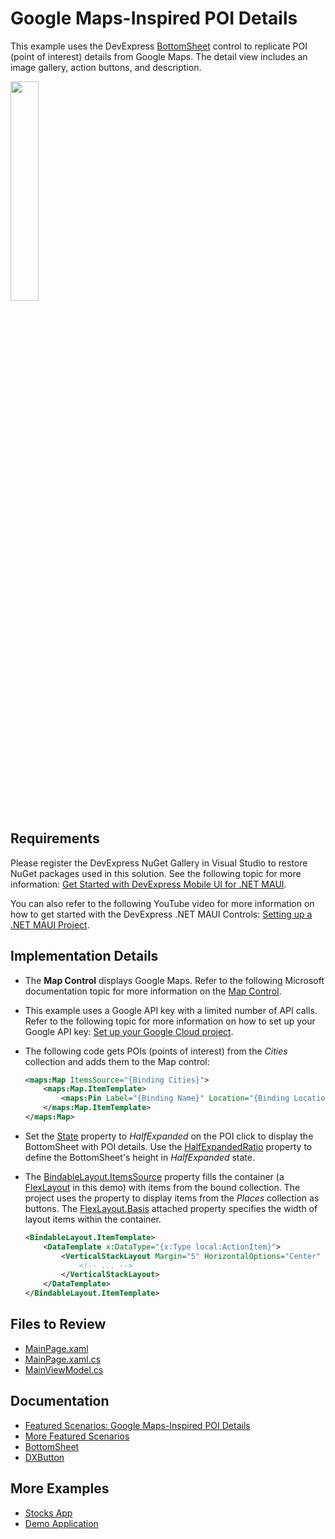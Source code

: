 # Google Maps-Inspired POI Details

This example uses the DevExpress [BottomSheet](https://docs.devexpress.com/MAUI/DevExpress.Maui.Controls.BottomSheet) control to replicate POI (point of interest) details from Google Maps. The detail view includes an image gallery, action buttons, and description.

<img src="https://github.com/DevExpress-Examples/maui-bottom-sheet/assets/12169834/20ae4825-4c89-4346-8730-f0481c233714" width="30%"/>


## Requirements

Please register the DevExpress NuGet Gallery in Visual Studio to restore NuGet packages used in this solution. See the following topic for more information: [Get Started with DevExpress Mobile UI for .NET MAUI](https://docs.devexpress.com/MAUI/403249/get-started).

You can also refer to the following YouTube video for more information on how to get started with the DevExpress .NET MAUI Controls: [Setting up a .NET MAUI Project](https://www.youtube.com/watch?v=juJvl5UicIQ).

## Implementation Details

* The **Map Control** displays Google Maps. Refer to the following Microsoft documentation topic for more information on the [Map Control](https://docs.microsoft.com/en-us/dotnet/maui/user-interface/controls/map). 
* This example uses a Google API key with a limited number of API calls. Refer to the following topic for more information on how to set up your Google API key: [Set up your Google Cloud project](https://developers.google.com/maps/documentation/android-sdk/cloud-setup).
* The following code gets POIs (points of interest) from the *Cities* collection and adds them to the Map control: 
    ```xml
    <maps:Map ItemsSource="{Binding Cities}">
        <maps:Map.ItemTemplate>
            <maps:Pin Label="{Binding Name}" Location="{Binding Location}" MarkerClicked="Pin_MarkerClicked" Type="Place"/>
        </maps:Map.ItemTemplate>
    </maps:Map>
    ``` 
* Set the [State](https://docs.devexpress.com/MAUI/DevExpress.Maui.Controls.BottomSheet.State) property to *HalfExpanded* on the POI click to display the BottomSheet with POI details. Use the [HalfExpandedRatio](https://docs.devexpress.com/MAUI/DevExpress.Maui.Controls.BottomSheet.HalfExpandedRatio) property to define the BottomSheet's height in *HalfExpanded* state.
* The [BindableLayout.ItemsSource](https://learn.microsoft.com/en-us/dotnet/maui/user-interface/layouts/bindablelayout) property fills the container (a [FlexLayout](https://learn.microsoft.com/en-us/dotnet/maui/user-interface/layouts/flexlayout) in this demo) with items from the bound collection. The project uses the property to display items from the *Places* collection as buttons. The [FlexLayout.Basis](https://learn.microsoft.com/en-us/dotnet/api/microsoft.maui.controls.flexlayout.basisproperty?view=net-maui-8.0) attached property specifies the width of layout items within the container.
  
    ```xml
    <BindableLayout.ItemTemplate>
        <DataTemplate x:DataType="{x:Type local:ActionItem}">
            <VerticalStackLayout Margin="5" HorizontalOptions="Center" FlexLayout.Basis="25%">
                <!-- ... -->
            </VerticalStackLayout>
        </DataTemplate>
    </BindableLayout.ItemTemplate>
    ```

## Files to Review

<!-- default file list -->
* [MainPage.xaml](MainPage.xaml)
* [MainPage.xaml.cs](MainPage.xaml.cs)
* [MainViewModel.cs](MainViewModel.cs)
<!-- default file list end -->

## Documentation

- [Featured Scenarios: Google Maps-Inspired POI Details](https://docs.devexpress.com/MAUI/404467/)
- [More Featured Scenarios](https://docs.devexpress.com/MAUI/404291/scenarios)
- [BottomSheet](https://docs.devexpress.com/MAUI/DevExpress.Maui.Controls.BottomSheet)
- [DXButton](https://docs.devexpress.com/MAUI/DevExpress.Maui.Core.DXButton)

## More Examples

* [Stocks App](https://github.com/DevExpress-Examples/maui-stocks-mini)
* [Demo Application](https://github.com/DevExpress-Examples/maui-demo-app)
